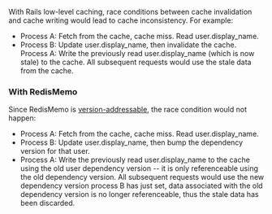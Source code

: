 With Rails low-level caching, race conditions between cache invalidation and cache writing would lead to cache inconsistency. For example:
- Process A: Fetch from the cache, cache miss. Read user.display_name.
- Process B: Update user.display_name, then invalidate the cache.
Process A: Write the previously read user.display_name (which is now stale) to the cache. All subsequent requests would use the stale data from the cache.

### With RedisMemo
Since RedisMemo is [version-addressable](https://github.com/chanzuckerberg/redis-memo/wiki/Version-Addressable), the race condition would not happen:
- Process A: Fetch from the cache, cache miss. Read user.display_name.
- Process B: Update user.display_name, then bump the dependency version for that user.
- Process A: Write the previously read user.display_name to the cache using the old user dependency version -- it is only referenceable using the old dependency version. All subsequent requests would use the new dependency version process B has just set, data associated with the old dependency version is no longer referenceable, thus the stale data has been discarded.
